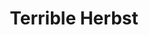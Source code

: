 ---
title: "Terrible Herbst"
url: /las-vegas/terrible-herbst-desert-foothills-drive/
shop: Lebensmittel
---